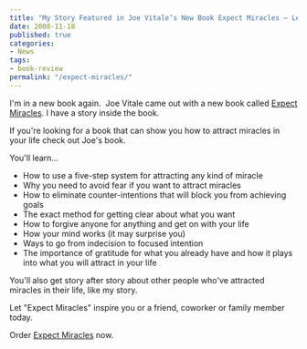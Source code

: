 ```yaml
---
title: "My Story Featured in Joe Vitale’s New Book Expect Miracles — Learn How to Attract Miracles Into Your Life"
date: 2008-11-18
published: true
categories:
- News
tags:
- book-review
permalink: "/expect-miracles/"
---
```

I'm in a new book again.  Joe Vitale came out with a new book called [Expect Miracles](https://amzn.to/4dtThZE). I have a story inside the book.

If you're looking for a book that can show you how to attract miracles in your life check out Joe's book.

You'll learn...
-  How to use a five-step system for attracting any kind of miracle
-  Why you need to avoid fear if you want to attract miracles
-  How to eliminate counter-intentions that will block you from achieving goals
-  The exact method for getting clear about what you want
-  How to forgive anyone for anything and get on with your life
-  How your mind works (it may surprise you)
-  Ways to go from indecision to focused intention
-  The importance of gratitude for what you already have and how it plays into what you will attract in your life

You'll also get story after story about other people who've attracted miracles in their life, like my story.

Let "Expect Miracles" inspire you or a friend, coworker or family member today.

Order [Expect Miracles](https://amzn.to/4dtThZE) now.